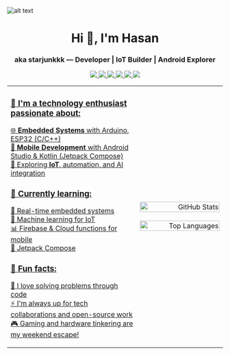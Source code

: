 ![alt text](https://i.pinimg.com/originals/9f/b0/e9/9fb0e9a48e6b312f4725d9497d31c46a.gif)

<h1 align="center">Hi 👋, I'm Hasan</h1>
<h3 align="center">aka starjunkkk — Developer | IoT Builder | Android Explorer</h3>

<div align="center"> 
  <a href="mailto:hassannashr@gmail.com">
    <img src="https://img.shields.io/badge/Gmail-333333?style=for-the-badge&logo=gmail&logoColor=red" />
  </a>
  <a href="www.linkedin.com/in/rafi-eka-pramatya-09b157319">
    <img src="https://img.shields.io/badge/LinkedIn-0077B5?style=for-the-badge&logo=linkedin&logoColor=white" target="_blank" />
  </a>
  <a href="https://www.instagram.com/hiizbaa/?__pwa=1">
  <img src="https://img.shields.io/badge/Instagram-E4405F?style=for-the-badge&logo=instagram&logoColor=white" />
  </a>
  <a href="">
  <img src="https://img.shields.io/badge/TikTok-000000?style=for-the-badge&logo=tiktok&logoColor=white">
  </a>
  <!-->
  <a href="https://www.youtube.com/@shandregaz">
  <img src="https://img.shields.io/badge/YouTube-FF0000?style=for-the-badge&logo=youtube&logoColor=white">
  </a>
  
  <a href="https://open.spotify.com/user/31ztu4wwzspcd4ard22tjlapp5p4">
  <img src="https://img.shields.io/badge/Spotify-1ED760?&style=for-the-badge&logo=spotify&logoColor=white">
  
</div>


<table>
  <tr>
    <td width="60%" align="left">

<h3>🚀 I'm a <strong>technology enthusiast</strong> passionate about:</h3>
<p>
🌐 <strong>Embedded Systems</strong> with Arduino, ESP32 (C/C++)<br>
📱 <strong>Mobile Development</strong> with Android Studio & Kotlin (Jetpack Compose)<br>
🔬 Exploring <strong>IoT</strong>, automation, and AI integration
</p>

<h3>🧠 Currently learning:</h3>
<p>
🔧 Real-time embedded systems<br>
🧠 Machine learning for IoT<br>
📊 Firebase & Cloud functions for mobile<br>
🧪 Jetpack Compose
</p>

<h3>🎯 Fun facts:</h3>
<p>
🧩 I love solving problems through code<br>
⚡ I'm always up for tech collaborations and open-source work<br>
🎮 Gaming and hardware tinkering are my weekend escape!
</p>

</td>
<td width="40%" align="right">
  <img src="https://github-readme-stats.vercel.app/api?username=starjunkkk&show_icons=true&theme=radical" width="100%" alt="GitHub Stats"/><br><br>
  <img src="https://github-readme-stats.vercel.app/api/top-langs/?username=starjunkkk&layout=compact&theme=tokyonight" width="100%" alt="Top Languages"/>
</td>
  </tr>
</table>
